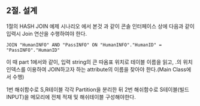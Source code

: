 ##  2절. 설계
1절의 HASH JOIN 예제 시나리오 에서 본것 과 같이 콘솔 인터페이스 상에 다음과 같이 입력시 Join 연산을 수행하여야 한다.
``` 
JOIN "HumanINFO" AND "PassINFO" ON "HumanINFO"."HumanID" = "PassINFO"."HumanID"
```
이 때 part 1에서와 같이, 입력 string의 큰 따옴표 위치로 테이블 이름을 읽고, .의 위치 인덱스를 이용하여 JOIN하고자 하는 attribute의 이름을 찾아야 한다.(Main Class에서 수행)

1번 해쉬함수로 S,R테이블 각각 Partition을 분리한 뒤 2번 해쉬함수로 S테이블(빌드INPUT)을 메모리에 전체 적재 및 해쉬테이블 구성해야한다.
